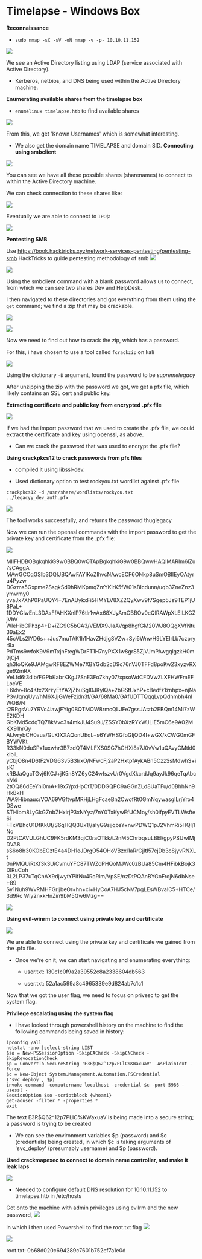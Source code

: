 # Timelapse - Windows Box

**Reconnaissance**

-  `sudo nmap -sC -sV -oN nmap -v -p- 10.10.11.152`

![](https://cdn.ethereal.bond/file/github-images/Pasted+image+20220509213919.png)

We see an Active Directory listing using LDAP (service associated with Active Directory).

- Kerberos, netbios, and DNS being used within the Active Directory machine.

**Enumerating available shares from the timelapse box**

- `enum4linux timelapse.htb` to find available shares 

![](https://cdn.ethereal.bond/file/github-images/Pasted+image+20220509221643.png)

From this, we get 'Known Usernames' which is somewhat interesting.

- We also get the domain name TIMELAPSE and domain SID.
**Connecting using smbclient**

![](https://cdn.ethereal.bond/file/github-images/Pasted+image+20220509215543.png)

You can see we have all these possible shares (sharenames) to connect to within the Active Directory machine.

We can check connection to these shares like: 

![](https://cdn.ethereal.bond/file/github-images/Pasted+image+20220509220120.png)

Eventually we are able to connect to `IPC$`:

![](https://cdn.ethereal.bond/file/github-images/Pasted+image+20220509220143.png)

**Pentesting SMB**

Use https://book.hacktricks.xyz/network-services-pentesting/pentesting-smb HackTricks to guide pentesting methodology of smb
![](https://cdn.ethereal.bond/file/github-images/Pasted+image+20220509223236.png)


![](https://cdn.ethereal.bond/file/github-images/Pasted+image+20220509223017.png)

Using the smbclient command with a blank password allows us to connect, from which we can see two shares Dev and HelpDesk.


I then navigated to these directories and got everything from them using the `get` command; we find a zip that may be crackable.

![](https://cdn.ethereal.bond/file/github-images/Pasted+image+20220509223510.png)

![](https://cdn.ethereal.bond/file/github-images/Pasted+image+20220509223602.png)

Now we need to find out how to crack the zip, which has a password.

For this, i have chosen to use a tool called `fcrackzip` on kali

![](https://cdn.ethereal.bond/file/github-images/Pasted+image+20220509224436.png)

Using the dictionary `-D` argument, found the password to be *supremelegacy*

After unzipping the zip with the password we got, we get a pfx file, which likely contains an SSL cert and public key.

**Extracting certificate and public key from encrypted .pfx file**

![](https://cdn.ethereal.bond/file/github-images/Pasted+image+20220509225426.png)

If we had the import password that we used to create the .pfx  file, we could extract the certificate and key using openssl, as above.

- Can we crack the password that was used to encrypt the .pfx file?

**Using crackpkcs12 to crack passwords from pfx files** 

- compiled it using libssl-dev.

- Used dictionary option to test rockyou.txt wordlist against .pfx file

`crackpkcs12 -d /usr/share/wordlists/rockyou.txt ../legacyy_dev_auth.pfx`

![](https://cdn.ethereal.bond/file/github-images/Pasted+image+20220509232401.png)

The tool works successfully, and returns the password thuglegacy

Now we can run the openssl commands with the import password to get the private key and certificate from the .pfx file:

![](https://cdn.ethereal.bond/file/github-images/Pasted+image+20220509232654.png)

MIIFHDBOBgkqhkiG9w0BBQ0wQTApBgkqhkiG9w0BBQwwHAQIMARIm6lZu7sCAggA
MAwGCCqGSIb3DQIJBQAwFAYIKoZIhvcNAwcECF6ONkp8uSmOBIIEyOAtyru4Pyzw
DGzms5Gxpme2SsgkSd9hRMKpmqZmYKlrK5fW01sBIcdunn/uqb3ZneZnz3ymwmy0
yvaJx7XhP0PaUQY4+7EnAUykxFi5HMYLV8XZ2QyXwv9f7Sgep5Js9TEP1jU8PaL+
1DDYGlwEnL3DAsFfAHKXnlP76tlr1wAx68XJyAmGBBOv0eQlRAWpXLElLKGZjVhV
WleHibCPhzp4+D+iZG9C5bGA3/VEMX9JlaAVqp8hgfGM20WJ8OQgXVfNtu39aEx2
45cVLs2lYD6s++Jus7muTAK1h1HavZHdjg8VZw+Syi6WnwH9LYElrLb7czpryr9a
PdTms9wfoK9V9mTxjnFtegWDrFT1H7nyPXX1w8grS5ZjVJmPAwgqlgzkH0m9jCj4
qh3IoQKe9JAMgwRF8EZWMe7XBYGdb2cD9c76nVJ0TFFd8poKw23xyzvRXge92mRX
VeLfd6t3dlb/FGPbKabrKKgJ7SnE3Fo7khy07/xpsoWdCFDVwZLXFHWFmEFLocVE
+6kIv+8c4Ktx2XrzyEtYA2jZbuSgI0JKylQa+2bGStUxhP+cBedfz1znhpx+njNa
P3vJqnqUyv/hM6XJjGWeFzjdn3f/GA/68Ma0/GAfUDTTQqqLvpQdhmbh4nIWQB/N
t2RRgsVu7YRVc4lawjFYig0BQTMOW8rmcQLJFe7gssJAtzb2EBQm14Mi7zWE2KDH
GbKMd5cdqTQ78kVvc3s4mkJU4Su9J/ZSSY0bXzRYxWJLIE5mC6e9A02MKX91hrQy
AlJvrybCH0aua/GLKIXXAQonUEqL+s6YWHSGfoGljQD4I+wGX/kCWG0mGFBYWVKt
R33kN0duSPx1uxwhr3B7zdQT4MLFXS0SG7hGHXi8s7J0vVw1uQAvyCMtkI0klbiL
yCbjO8n4D6tFzVDG63v5B3IrxO/NFwcFj2aP2HxtpfAykABn5CzzSsMdwhS+isK1
xRBJaQgcTGvj6KCJ+jK5n8YZ6yC24wfszvUr0VgdXkcrdJq9ayJk96qeTqAbcsM4
2tOQ86dEeYni0mA+19x7/pxHpCtT/0DDGQPC9aGGnZLd8UaTFu/d0BhhNn9HkBkH
WA9Hibnauc/VOA69VGftvpMRHjLHgFcaeBn2CwofRt0GmNqywasgILrjYro4DSwe
STHibm8LyGkGZnbZHxirjP3xNYyz/7nY0TxKywEfUCMoy/sh0ifpyEVTLWsfte6i
+TxVBhcU1DfKkUt/S6qHQQ3Ux1//aIyG9sjjqbsY+nwPDWQ1pJ2VhmRi5HQlj1No
D2PtCAVULGhUC9FK5rdKM3qiC0raOTkk/L2nM5ChrbqsuLBEl/gpyPSUwlMjDVA8
sS6o8b30KObEGztE4a4DH1eJDrgO54OHoVBzxl1aRrCjItI57ejDb3c8jyvRNXLt
0nPMQUiRtKf3k3UiCvmuYFC87TWZoPHQoMJWc0zBUa85Cm4HFibkBojk3DlRuCoh
3L2LP37uTqChAX9djwytYPifNu4RoRim/VpSE/nzDtPQAnBYGoFrojN6dbNse+89
Sy1Nuh9WvRMHFGrjjbeOr+hn+ci+HyCoA7HJ5cNV7pgLEsWBvaIC5+HTCe/3d9Rc
Wiy2nxkHnZin9bM5Gw6Mzg==

![](https://cdn.ethereal.bond/file/github-images/Pasted+image+20220509232907.png)

**Using evil-winrm to connect using private key and certificate**


![](https://cdn.ethereal.bond/file/github-images/Pasted+image+20220509234831.png)

We are able to connect using the private key and certificate we gained from the .pfx file.

- Once we're on it, we can start navigating and enumerating everything:

   - user.txt: 130c1c0f9a2a39552c8a2338604db563

   - user.txt: 52a1ac599a8c4965339e9d824ab7c1c1

Now that we got the user flag, we need to focus on privesc to get the system flag.


**Privilege escalating using the system flag**

- I have looked through powershell history on the machine to find the following commands being saved in history:
```whoami
ipconfig /all
netstat -ano |select-string LIST
$so = New-PSSessionOption -SkipCACheck -SkipCNCheck -SkipRevocationCheck
$p = ConvertTo-SecureString 'E3R$Q62^12p7PLlC%KWaxuaV' -AsPlainText -Force
$c = New-Object System.Management.Automation.PSCredential ('svc_deploy', $p)
invoke-command -computername localhost -credential $c -port 5986 -usessl -
SessionOption $so -scriptblock {whoami}
get-aduser -filter * -properties *
exit
```

The text E3R$Q62^12p7PLlC%KWaxuaV is being made into a secure string; a password is trying to be created

- We can see the environment variables $p (password) and $c (credentials) being created, in which $c is taking arguments of 'svc_deploy' (presumably username) and $p (password).

**Used crackmapexec to connect to domain name controller, and make it leak laps**

![](https://cdn.ethereal.bond/file/github-images/Pasted+image+20220511010731.png)

- Needed to configure default DNS resolution for 10.10.11.152 to timelapse.htb in /etc/hosts

Got onto the machine with admin privileges using evilrm and the new password,
![](https://cdn.ethereal.bond/file/github-images/Pasted+image+20220511011900.png)

in which i then used Powershell to find the root.txt flag
![](https://cdn.ethereal.bond/file/github-images/Pasted+image+20220511011727.png)

![](https://cdn.ethereal.bond/file/github-images/Pasted+image+20220511011951.png)

root.txt: 0b68d020c694289c7601b752ef7a1e0d


